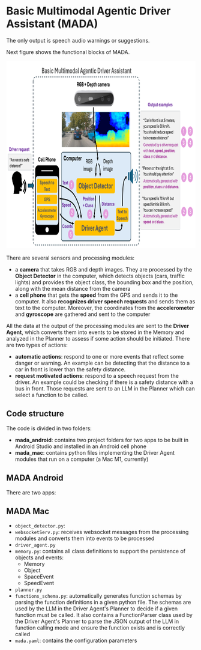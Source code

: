 # Basic Multimodal Agentic Driver Assistant (MADA)

The only output is speech audio warnings or suggestions.

Next figure shows the functional blocks of MADA.

<img src="readme_files/esquema MADA.png" alt="MADA functional blocks" width="900" height="500" />

There are several sensors and processing modules:
- a **camera** that takes RGB and depth images. They are processed by the **Object Detector** in the computer, which detects objects (cars, traffic lights) and provides the object class, the bounding box and the position, along with the mean distance from the camera
- a **cell phone** that gets the **speed** from the GPS and sends it to the computer. It also **recognizes driver speech requests** and sends them as text to the computer. Moreover, the coordinates from the **accelerometer** and **gyroscope** are gathered and sent to the computer

All the data at the output of the processing modules are sent to the **Driver Agent**, which converts them into events 
to be stored in the Memory and analyzed in the Planner to assess if some action should be initiated. There are two types of actions:
- **automatic actions**: respond to one or more events that reflect some danger or warning. An example can be detecting that the distance to a car in front is lower than the safety distance.
- **request motivated actions**: respond to a speech request from the driver. An example could be checking if there is a safety distance with a bus in front. Those requests are sent to an LLM in the Planner which can select a function to be called.



## Code structure
The code is divided in two folders:
- **mada_android**: contains two project folders for two apps to be built in Android Studio and installed in an Android cell phone
- **mada_mac**: contains python files implementing the Driver Agent modules that run on a computer (a Mac M1, currently)

## MADA Android
There are two apps: 

## MADA Mac
- `object_detector.py`: 
- `websocketServ.py`: receives websocket messages from the processing modules and converts them into events to be processed 
- `driver_agent.py`
- `memory.py`: contains all class definitions to support the persistence of objects and events:
  - Memory
  - Object
  - SpaceEvent
  - SpeedEvent
- `planner.py`
- `functions_schema.py`: automatically generates function schemas by parsing the function definitions in a given python file. The schemas are used by the LLM in the Driver Agent's Planner to decide if a given function must be called. It also contains a FunctionParser class used by the Driver Agent's Planner to parse the JSON output of the LLM in function calling mode and ensure the function exists and is correctly called
- `mada.yaml`: contains the configuration parameters
